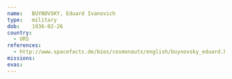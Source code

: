 ```yaml
---
name:	BUYNOVSKY, Eduard Ivanovich
type:	military
dob:	1936-02-26
country:
  - URS
references:
  - http://www.spacefacts.de/bios/cosmonauts/english/buynovsky_eduard.htm
missions:
evas:
---
```

